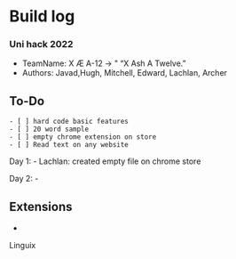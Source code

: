 # Build log #
### Uni hack 2022 ###
* TeamName: X Æ A-12 -> " “X Ash A Twelve.”
* Authors: Javad,Hugh, Mitchell, Edward, Lachlan, Archer

## To-Do ##
    - [ ] hard code basic features
    - [ ] 20 word sample
    - [ ] empty chrome extension on store
    - [ ] Read text on any website

Day 1:
    - Lachlan: created empty file on chrome store

Day 2:
    -

## Extensions ##
- 

Linguix

